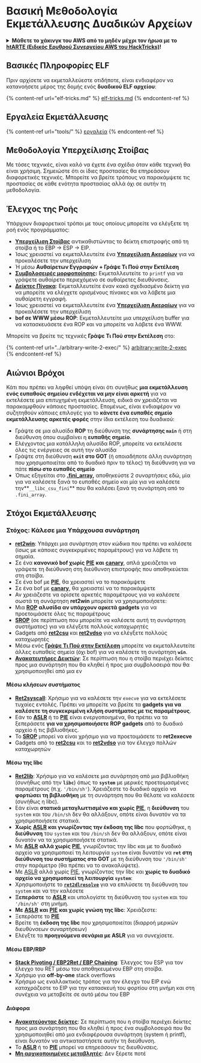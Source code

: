 # Βασική Μεθοδολογία Εκμετάλλευσης Δυαδικών Αρχείων

<details>

<summary><strong>Μάθετε το χάκινγκ του AWS από το μηδέν μέχρι τον ήρωα με το</strong> <a href="https://training.hacktricks.xyz/courses/arte"><strong>htARTE (Ειδικός Ερυθρού Συνεργείου AWS του HackTricks)</strong></a><strong>!</strong></summary>

Άλλοι τρόποι υποστήριξης του HackTricks:

* Αν θέλετε να δείτε την **εταιρεία σας διαφημισμένη στο HackTricks** ή να **κατεβάσετε το HackTricks σε μορφή PDF** ελέγξτε τα [**ΣΧΕΔΙΑ ΣΥΝΔΡΟΜΗΣ**](https://github.com/sponsors/carlospolop)!
* Αποκτήστε το [**επίσημο PEASS & HackTricks swag**](https://peass.creator-spring.com)
* Ανακαλύψτε [**την Οικογένεια PEASS**](https://opensea.io/collection/the-peass-family), τη συλλογή μας από αποκλειστικά [**NFTs**](https://opensea.io/collection/the-peass-family)
* **Εγγραφείτε στη** 💬 [**ομάδα Discord**](https://discord.gg/hRep4RUj7f) ή στη [**ομάδα τηλεγραφήματος**](https://t.me/peass) ή **ακολουθήστε** μας στο **Twitter** 🐦 [**@hacktricks\_live**](https://twitter.com/hacktricks\_live)**.**
* **Μοιραστείτε τα χάκινγκ κόλπα σας υποβάλλοντας PRs στα** [**HackTricks**](https://github.com/carlospolop/hacktricks) και [**HackTricks Cloud**](https://github.com/carlospolop/hacktricks-cloud) αποθετήρια του github.

</details>

## Βασικές Πληροφορίες ELF

Πριν αρχίσετε να εκμεταλλεύεστε οτιδήποτε, είναι ενδιαφέρον να κατανοήσετε μέρος της δομής ενός **δυαδικού ELF αρχείου**:

{% content-ref url="elf-tricks.md" %}
[elf-tricks.md](elf-tricks.md)
{% endcontent-ref %}

## Εργαλεία Εκμετάλλευσης

{% content-ref url="tools/" %}
[εργαλεία](tools/)
{% endcontent-ref %}

## Μεθοδολογία Υπερχείλισης Στοίβας

Με τόσες τεχνικές, είναι καλό να έχετε ένα σχέδιο όταν κάθε τεχνική θα είναι χρήσιμη. Σημειώστε ότι οι ίδιες προστασίες θα επηρεάσουν διαφορετικές τεχνικές. Μπορείτε να βρείτε τρόπους να παρακάμψετε τις προστασίες σε κάθε ενότητα προστασίας αλλά όχι σε αυτήν τη μεθοδολογία.

## Έλεγχος της Ροής

Υπάρχουν διαφορετικοί τρόποι με τους οποίους μπορείτε να ελέγξετε τη ροή ενός προγράμματος:

* [**Υπερχείλιση Στοίβας**](../stack-overflow/) αντικαθιστώντας το δείκτη επιστροφής από τη στοίβα ή το EBP -> ESP -> EIP.
* Ίσως χρειαστεί να εκμεταλλευτείτε ένα [**Υπερχείλιση Ακεραίων**](../integer-overflow.md) για να προκαλέσετε την υπερχείλιση
* Ή μέσω **Αυθαίρετων Εγγραφών + Γράψε Τι Πού στην Εκτέλεση**
* [**Συμβολοσειρές μορφοποίησης**](../format-strings/)**:** Εκμεταλλευτείτε το `printf` για να γράψετε αυθαίρετο περιεχόμενο σε αυθαίρετες διευθύνσεις.
* [**Δείκτες Πίνακα**](../array-indexing.md): Εκμεταλλευτείτε έναν κακά σχεδιασμένο δείκτη για να μπορείτε να ελέγχετε ορισμένους πίνακες και να λάβετε μια αυθαίρετη εγγραφή.
* Ίσως χρειαστεί να εκμεταλλευτείτε ένα [**Υπερχείλιση Ακεραίων**](../integer-overflow.md) για να προκαλέσετε την υπερχείλιση
* **bof σε WWW μέσω ROP**: Εκμεταλλευτείτε μια υπερχείλιση buffer για να κατασκευάσετε ένα ROP και να μπορείτε να λάβετε ένα WWW.

Μπορείτε να βρείτε τις τεχνικές **Γράψε Τι Πού στην Εκτέλεση** στο:

{% content-ref url="../arbitrary-write-2-exec/" %}
[arbitrary-write-2-exec](../arbitrary-write-2-exec/)
{% endcontent-ref %}

## Αιώνιοι Βρόχοι

Κάτι που πρέπει να ληφθεί υπόψη είναι ότι συνήθως **μια εκμετάλλευση ενός ευπαθούς σημείου ενδέχεται να μην είναι αρκετή** για να εκτελέσετε μια επιτυχημένη εκμετάλλευση, ειδικά αν χρειάζεται να παρακαμφθούν κάποιες προστασίες. Επομένως, είναι ενδιαφέρον να συζητηθούν κάποιες επιλογές για το **κάνετε ένα ευπαθές σημείο εκμετάλλευσης αρκετές φορές** στην ίδια εκτέλεση του δυαδικού:

* Γράψτε σε μια αλυσίδα **ROP** τη διεύθυνση της **συνάρτησης `main`** ή στη διεύθυνση όπου συμβαίνει η **ευπαθής σημείο**.
* Ελέγχοντας μια κατάλληλη αλυσίδα ROP, μπορείτε να εκτελέσετε όλες τις ενέργειες σε αυτή την αλυσίδα
* Γράψτε στη διεύθυνση **`exit` στο GOT** (ή οποιαδήποτε άλλη συνάρτηση που χρησιμοποιείται από το δυαδικό πριν το τέλος) τη διεύθυνση για να πάτε **πίσω στο ευπαθές σημείο**
* Όπως εξηγείται στο [**.fini\_array**](../arbitrary-write-2-exec/www2exec-.dtors-and-.fini\_array.md#eternal-loop)**,** αποθηκεύστε 2 συναρτήσεις εδώ, μία για να καλέσετε ξανά το ευπαθές σημείο και μία για να καλέσετε την**`__libc_csu_fini`** που θα καλέσει ξανά τη συνάρτηση από το `.fini_array`.

## Στόχοι Εκμετάλλευσης

### Στόχος: Κάλεσε μια Υπάρχουσα συνάρτηση

* [**ret2win**](./#ret2win): Υπάρχει μια συνάρτηση στον κώδικα που πρέπει να καλέσετε (ίσως με κάποιες συγκεκριμένες παραμέτρους) για να λάβετε τη σημαία.
* Σε ένα **κανονικό bof χωρίς** [**PIE**](../common-binary-protections-and-bypasses/pie/) **και** [**canary**](../common-binary-protections-and-bypasses/stack-canaries/), απλά χρειάζεται να γράψετε τη διεύθυνση στη διεύθυνση επιστροφής που αποθηκεύεται στη στοίβα.
* Σε ένα bof με [**PIE**](../common-binary-protections-and-bypasses/pie/), θα χρειαστεί να το παρακάμψετε
* Σε ένα bof με [**canary**](../common-binary-protections-and-bypasses/stack-canaries/), θα χρειαστεί να το παρακάμψετε
* Αν χρειάζεστε να ορίσετε αρκετές παραμέτρους για να καλέσετε σωστά τη συνάρτηση **ret2win** μπορείτε να χρησιμοποιήσετε:
* Μια [**ROP**](./#rop-and-ret2...-techniques) **αλυσίδα αν υπάρχουν αρκετά gadgets** για να προετοιμάσετε όλες τις παραμέτρους
* [**SROP**](../rop-return-oriented-programing/srop-sigreturn-oriented-programming/) (σε περίπτωση που μπορείτε να καλέσετε αυτή τη συνάρτηση συστήματος) για να ελέγξετε πολλούς καταχωρητές
* Gadgets από [**ret2csu**](../rop-return-oriented-programing/ret2csu.md) και [**ret2vdso**](../rop-return-oriented-programing/ret2vdso.md) για να ελέγξετε πολλούς καταχωρητές
* Μέσω ενός [**Γράψε Τι Πού στην Εκτέλεση**](../arbitrary-write-2-exec/) μπορείτε να εκμεταλλευτείτε άλλες ευπαθείς σημεία (όχι bof) για να καλέσετε τη συνάρτηση **`win`**.
* [**Ανακατευτήρες Δεικτών**](../stack-overflow/pointer-redirecting.md): Σε περίπτωση που η στοίβα περιέχει δείκτες προς μια συνάρτηση που θα κληθεί ή προς μια συμβολοσειρά που θα χρησιμοποιηθεί από μια εν
#### Μέσω κλήσεων συστήματος

* [**Ret2syscall**](../rop-return-oriented-programing/rop-syscall-execv/): Χρήσιμο για να καλέσετε την `execve` για να εκτελέσετε τυχαίες εντολές. Πρέπει να μπορείτε να βρείτε τα **gadgets για να καλέσετε τη συγκεκριμένη κλήση συστήματος με τις παραμέτρους**.
* Εάν το [**ASLR**](../common-binary-protections-and-bypasses/aslr/) ή το [**PIE**](../common-binary-protections-and-bypasses/pie/) είναι ενεργοποιημένα, θα πρέπει να τα ξεπεράσετε **για να χρησιμοποιήσετε ROP gadgets** από το δυαδικό αρχείο ή τις βιβλιοθήκες.
* Το [**SROP**](../rop-return-oriented-programing/srop-sigreturn-oriented-programming/) μπορεί να είναι χρήσιμο για να προετοιμάσετε το **ret2execve**
* Gadgets από το [**ret2csu**](../rop-return-oriented-programing/ret2csu.md) και το [**ret2vdso**](../rop-return-oriented-programing/ret2vdso.md) για τον έλεγχο πολλών καταχωρητών

#### Μέσω της libc

* [**Ret2lib**](../rop-return-oriented-programing/ret2lib/): Χρήσιμο για να καλέσετε μια συνάρτηση από μια βιβλιοθήκη (συνήθως από την **`libc`**) όπως το **`system`** με μερικές προετοιμασμένες παραμέτρους (π.χ. `'/bin/sh'`). Χρειάζεστε το δυαδικό αρχείο να **φορτώσει τη βιβλιοθήκη** με τη συνάρτηση που θα θέλατε να καλέσετε (συνήθως η libc).
* Εάν είναι **στατικά μεταγλωττισμένο και χωρίς** [**PIE**](../common-binary-protections-and-bypasses/pie/), η **διεύθυνση** του `system` και του `/bin/sh` δεν θα αλλάξουν, οπότε είναι δυνατόν να τα χρησιμοποιήσετε στατικά.
* **Χωρίς** [**ASLR**](../common-binary-protections-and-bypasses/aslr/) **και γνωρίζοντας την έκδοση της libc** που φορτώθηκε, η **διεύθυνση** του `system` και του `/bin/sh` δεν θα αλλάξουν, οπότε είναι δυνατόν να τα χρησιμοποιήσετε στατικά.
* Με [**ASLR**](../common-binary-protections-and-bypasses/aslr/) **αλλά χωρίς** [**PIE**](../common-binary-protections-and-bypasses/pie/), γνωρίζοντας την libc και με το δυαδικό αρχείο να χρησιμοποιεί τη λειτουργία `system` είναι δυνατόν να **`ret` στη διεύθυνση του συστήματος στο GOT** με τη διεύθυνση του `'/bin/sh'` στην παράμετρο (θα πρέπει να το ανακαλύψετε).
* Με [ASLR](../common-binary-protections-and-bypasses/aslr/) αλλά χωρίς [PIE](../common-binary-protections-and-bypasses/pie/), γνωρίζοντας την libc και **χωρίς το δυαδικό αρχείο να χρησιμοποιεί τη λειτουργία `system`**:
* Χρησιμοποιήστε το [**`ret2dlresolve`**](../rop-return-oriented-programing/ret2dlresolve.md) για να επιλύσετε τη διεύθυνση του `system` και να την καλέσετε&#x20;
* **Ξεπεράστε** το [**ASLR**](../common-binary-protections-and-bypasses/aslr/) και υπολογίστε τη διεύθυνση του `system` και του `'/bin/sh'` στη μνήμη.
* **Με** [**ASLR**](../common-binary-protections-and-bypasses/aslr/) **και** [**PIE**](../common-binary-protections-and-bypasses/pie/) **και χωρίς γνώση της libc**: Χρειάζεστε:
* Ξεπεράστε το [**PIE**](../common-binary-protections-and-bypasses/pie/)
* Βρείτε τη **έκδοση της libc** που χρησιμοποιείται (διαρροή μερικών διευθύνσεων συναρτήσεων)
* Ελέγξτε τα **προηγούμενα σενάρια με ASLR** για να συνεχίσετε.

#### Μέσω EBP/RBP

* [**Stack Pivoting / EBP2Ret / EBP Chaining**](../stack-overflow/stack-pivoting-ebp2ret-ebp-chaining.md): Έλεγχος του ESP για τον έλεγχο του RET μέσω του αποθηκευμένου EBP στη στοίβα.
* Χρήσιμο για **off-by-one** stack overflows
* Χρήσιμο ως εναλλακτικός τρόπος για τον έλεγχο του EIP ενώ καταχράζεστε το EIP για την κατασκευή του φορτίου στη μνήμη και στη συνέχεια να μεταβείτε σε αυτό μέσω του EBP

#### Διάφορα

* [**Ανακατεύοντας δείκτες**](../stack-overflow/pointer-redirecting.md): Σε περίπτωση που η στοίβα περιέχει δείκτες προς μια συνάρτηση που θα κληθεί ή προς ένα συμβολοσειρά που θα χρησιμοποιηθεί από μια ενδιαφέρουσα συνάρτηση (system ή printf), είναι δυνατόν να αντικαταστήσετε αυτήν τη διεύθυνση.
* Το [**ASLR**](../common-binary-protections-and-bypasses/aslr/) ή το [**PIE**](../common-binary-protections-and-bypasses/pie/) μπορεί να επηρεάσουν τις διευθύνσεις.
* [**Μη αρχικοποιημένες μεταβλητές**](../stack-overflow/uninitialized-variables.md): Δεν ξέρετε ποτέ
